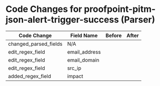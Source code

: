 # Code Changes for proofpoint-pitm-json-alert-trigger-success (Parser)

| Code Change | Field Name | Before | After |
|-------------|------------|--------|-------|
| changed_parsed_fields | N/A |  |  |
| edit_regex_field | email_address |  |  |
| edit_regex_field | email_domain |  |  |
| edit_regex_field | src_ip |  |  |
| added_regex_field | impact |  |  |